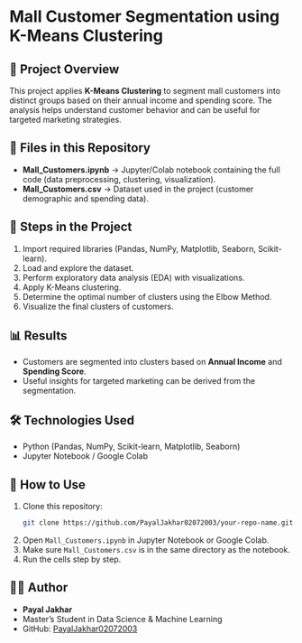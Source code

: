 # Mall Customer Segmentation using K-Means Clustering  

## 📌 Project Overview  
This project applies **K-Means Clustering** to segment mall customers into distinct groups based on their annual income and spending score. The analysis helps understand customer behavior and can be useful for targeted marketing strategies.  

## 📂 Files in this Repository  
- **Mall_Customers.ipynb** → Jupyter/Colab notebook containing the full code (data preprocessing, clustering, visualization).  
- **Mall_Customers.csv** → Dataset used in the project (customer demographic and spending data).  

## 🚀 Steps in the Project  
1. Import required libraries (Pandas, NumPy, Matplotlib, Seaborn, Scikit-learn).  
2. Load and explore the dataset.  
3. Perform exploratory data analysis (EDA) with visualizations.  
4. Apply K-Means clustering.  
5. Determine the optimal number of clusters using the Elbow Method.  
6. Visualize the final clusters of customers.  

## 📊 Results  
- Customers are segmented into clusters based on **Annual Income** and **Spending Score**.  
- Useful insights for targeted marketing can be derived from the segmentation.  

## 🛠️ Technologies Used  
- Python (Pandas, NumPy, Scikit-learn, Matplotlib, Seaborn)  
- Jupyter Notebook / Google Colab  

## 📖 How to Use  
1. Clone this repository:  
   ```bash
   git clone https://github.com/PayalJakhar02072003/your-repo-name.git
   ```
2. Open `Mall_Customers.ipynb` in Jupyter Notebook or Google Colab.  
3. Make sure `Mall_Customers.csv` is in the same directory as the notebook.  
4. Run the cells step by step.  

## 👩‍💻 Author  
- **Payal Jakhar**  
- Master’s Student in Data Science & Machine Learning  
- GitHub: [PayalJakhar02072003](https://github.com/PayalJakhar02072003)  
